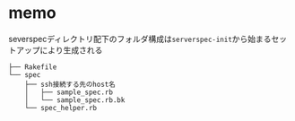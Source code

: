 # memo
severspecディレクトリ配下のフォルダ構成は`serverspec-init`から始まるセットアップにより生成される
```
├── Rakefile
└── spec
    ├── ssh接続する先のhost名
    │   ├── sample_spec.rb
    │   └── sample_spec.rb.bk
    └── spec_helper.rb
```
